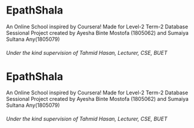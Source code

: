 # EpathShala
  An Online School inspired by Coursera!
  Made for Level-2 Term-2 Database Sessional Project created by  Ayesha Binte Mostofa (1805062) and Sumaiya Sultana Any(1805079) 
 ###### Under the kind supervision of Tahmid Hasan, Lecturer, CSE, BUET
# EpathShala
  An Online School inspired by Coursera!
  Made for Level-2 Term-2 Database Sessional Project created by  Ayesha Binte Mostofa (1805062) and Sumaiya Sultana Any(1805079) 
 ###### Under the kind supervision of Tahmid Hasan, Lecturer, CSE, BUET
